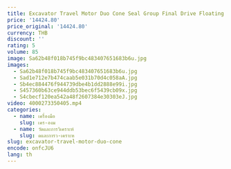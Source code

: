 ```yaml
---
title: Excavator Travel Motor Duo Cone Seal Group Final Drive Floating Seal 188-2103
price: '14424.80'
price_original: '14424.80'
currency: THB
discount: ''
rating: 5
volume: 85
image: Sa62b48f018b745f9bc483407651683b6u.jpg
images:
  - Sa62b48f018b745f9bc483407651683b6u.jpg
  - Sad1e712e7b474caab5e031b70d4c058aA.jpg
  - Sb4ec884476f944739dbe4b1dd2888e99i.jpg
  - S457360b63ce944ddb53bec6f5439cb09x.jpg
  - S4cbecf120ea542a48f2607384e30303eJ.jpg
video: 4000273350405.mp4
categories:
  - name: เครื่องมือ
    slug: เคร-องม
  - name: วัดและการวิเคราะห์
    slug: ดและการว-เคราะห
slug: excavator-travel-motor-duo-cone
encode: onfcJU6
lang: th
---
```

  